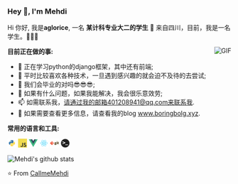 ### Hey 👋, I'm Mehdi

Hi 你好, 我是**aglorice**, 一名 **某计科专业大二的学生** 🚀 来自四川，目前，我是一名学生。🤣🤣🤣

  <img align="right" alt="GIF" src="https://i.pinimg.com/originals/e4/26/70/e426702edf874b181aced1e2fa5c6cde.gif" />

**目前正在做的事:**

- 🌱 正在学习python的django框架，其中还有前端; 
- 🤔 平时比较喜欢各种技术，一旦遇到感兴趣的就会迫不及待的去尝试;
- 💼 我们会毕业的对吗😎😎😎;
- 💬 如果有什么问题，如果我能解决，我会很乐意效劳;
- 📫 如需联系我，请通过我的邮箱401208941@qq.com来联系我.
- 📝 如果需要查看更多信息，请查看我的blog www.boringbolg.xyz.


**常用的语言和工具:**  

<code><img height="20" src="https://raw.githubusercontent.com/github/explore/80688e429a7d4ef2fca1e82350fe8e3517d3494d/topics/python/python.png"></code>
<code><img height="20" src="https://raw.githubusercontent.com/github/explore/80688e429a7d4ef2fca1e82350fe8e3517d3494d/topics/javascript/javascript.png"></code>
<code><img height="20" src="https://raw.githubusercontent.com/github/explore/80688e429a7d4ef2fca1e82350fe8e3517d3494d/topics/vue/vue.png"></code>
<code><img height="20" src="https://raw.githubusercontent.com/github/explore/80688e429a7d4ef2fca1e82350fe8e3517d3494d/topics/react/react.png"></code>
<code><img height="20" src="https://raw.githubusercontent.com/github/explore/80688e429a7d4ef2fca1e82350fe8e3517d3494d/topics/git/git.png"></code>
<code><img height="20" src="https://raw.githubusercontent.com/github/explore/80688e429a7d4ef2fca1e82350fe8e3517d3494d/topics/terminal/terminal.png"></code>

![Mehdi's github stats](https://github-readme-stats.vercel.app/api?username=callmemehdi&show_icons=true&hide_border=true)

⭐️ From [CallmeMehdi](https://github.com/CallmeMehdi)
